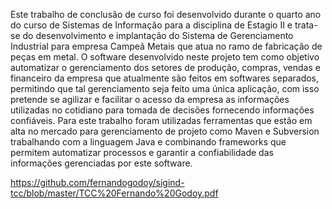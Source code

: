   Este trabalho de conclusão de curso foi desenvolvido durante o quarto ano do curso de Sistemas de Informação para a disciplina de Estagio II e trata-se do desenvolvimento e implantação do Sistema de Gerenciamento Industrial para empresa Campeã Metais que atua no ramo de fabricação de peças em metal. 
  O software desenvolvido neste projeto tem como objetivo automatizar o gerenciamento dos setores de produção, compras, vendas e financeiro da empresa que atualmente são feitos em softwares separados, permitindo que tal gerenciamento seja feito uma única aplicação, com isso pretende se agilizar e facilitar o acesso da empresa as informações utilizadas no cotidiano para tomada de decisões fornecendo informações confiáveis. 
  Para este trabalho foram utilizadas ferramentas que estão em alta no mercado para gerenciamento de projeto como Maven e Subversion trabalhando com a linguagem Java e combinando frameworks que permitem automatizar processos e garantir a confiabilidade das informações gerenciadas por este software.

https://github.com/fernandogodoy/sigind-tcc/blob/master/TCC%20Fernando%20Godoy.pdf

